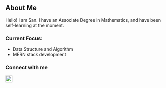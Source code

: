 <h2>About Me </h2>
<p>
    Hello! I am San. I have an Associate Degree in Mathematics, and have been self-learning at the moment. 
</p>
<h3>Current Focus:</h3>
<ul>
<li> Data Structure and Algorithm </li>
<li> MERN stack development </li>
</ul>

<h3> Connect with me </h3>
<a href="https://www.linkedin.com/in/loginto-bhujel/"> 
<img src="https://cdn.jsdelivr.net/npm/simple-icons@v3/icons/linkedin.svg" width="22px" /> 
</a>
